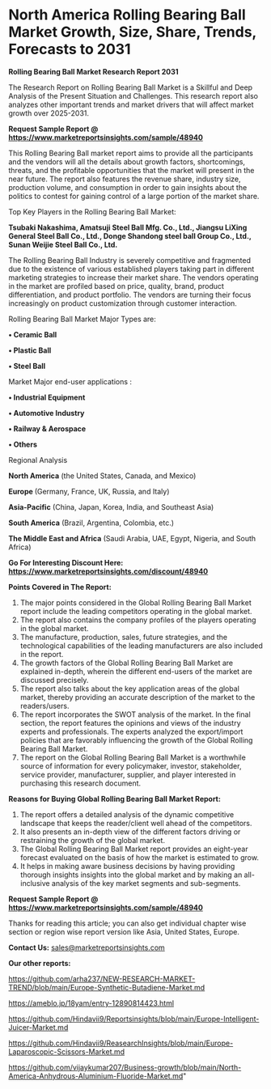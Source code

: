 # North America Rolling Bearing Ball Market Growth, Size, Share, Trends, Forecasts to 2031

<strong>Rolling Bearing Ball Market Research Report 2031</strong>

The Research Report on Rolling Bearing Ball Market is a Skillful and Deep Analysis of the Present Situation and Challenges. This research report also analyzes other important trends and market drivers that will affect market growth over 2025-2031.

<strong>Request Sample Report @ <a href=https://www.marketreportsinsights.com/sample/48940>https://www.marketreportsinsights.com/sample/48940</a></strong>

This Rolling Bearing Ball market report aims to provide all the participants and the vendors will all the details about growth factors, shortcomings, threats, and the profitable opportunities that the market will present in the near future. The report also features the revenue share, industry size, production volume, and consumption in order to gain insights about the politics to contest for gaining control of a large portion of the market share.

Top Key Players in the Rolling Bearing Ball Market:

<strong>Tsubaki Nakashima, Amatsuji Steel Ball Mfg. Co., Ltd., Jiangsu LiXing General Steel Ball Co., Ltd., Donge Shandong steel ball Group Co., Ltd., Sunan Weijie Steel Ball Co., Ltd.</strong>

The Rolling Bearing Ball Industry is severely competitive and fragmented due to the existence of various established players taking part in different marketing strategies to increase their market share. The vendors operating in the market are profiled based on price, quality, brand, product differentiation, and product portfolio. The vendors are turning their focus increasingly on product customization through customer interaction.

Rolling Bearing Ball Market Major Types are:

<strong>•  Ceramic Ball

•  Plastic Ball

•  Steel Ball</strong>

Market Major end-user applications :

<strong>•  Industrial Equipment

•  Automotive Industry

•  Railway & Aerospace

•  Others</strong>

Regional Analysis

</u><strong><b>North America</b></strong> (the United States, Canada, and Mexico)

<strong><b>Europe </b></strong>(Germany, France, UK, Russia, and Italy)

<strong><b>Asia-Pacific</b></strong> (China, Japan, Korea, India, and Southeast Asia)

<strong><b>South America</b></strong> (Brazil, Argentina, Colombia, etc.)

<strong><b>The Middle East and Africa</b></strong> (Saudi Arabia, UAE, Egypt, Nigeria, and South Africa)

<strong>Go For Interesting Discount Here: <a href=https://www.marketreportsinsights.com/discount/48940>https://www.marketreportsinsights.com/discount/48940</a></strong>

<strong>Points Covered in The Report:</strong>
<ol>
  <li>The major points considered in the Global Rolling Bearing Ball Market report include the leading competitors operating in the global market.</li>
  <li>The report also contains the company profiles of the players operating in the global market.</li>
  <li>The manufacture, production, sales, future strategies, and the technological capabilities of the leading manufacturers are also included in the report.</li>
  <li>The growth factors of the Global Rolling Bearing Ball Market are explained in-depth, wherein the different end-users of the market are discussed precisely.</li>
  <li>The report also talks about the key application areas of the global market, thereby providing an accurate description of the market to the readers/users.</li>
  <li>The report incorporates the SWOT analysis of the market. In the final section, the report features the opinions and views of the industry experts and professionals. The experts analyzed the export/import policies that are favorably influencing the growth of the Global Rolling Bearing Ball Market.</li>
  <li>The report on the Global Rolling Bearing Ball Market is a worthwhile source of information for every policymaker, investor, stakeholder, service provider, manufacturer, supplier, and player interested in purchasing this research document.</li>
</ol>
<strong>Reasons for Buying Global Rolling Bearing Ball Market Report:</strong>

<ol>
  <li>The report offers a detailed analysis of the dynamic competitive landscape that keeps the reader/client well ahead of the competitors.</li>
  <li>It also presents an in-depth view of the different factors driving or restraining the growth of the global market.</li>
  <li>The Global Rolling Bearing Ball Market report provides an eight-year forecast evaluated on the basis of how the market is estimated to grow.</li>
  <li>It helps in making aware business decisions by having providing thorough insights insights into the global market and by making an all-inclusive analysis of the key market segments and sub-segments.</li>
</ol>
<strong>Request Sample Report @ <a href=https://www.marketreportsinsights.com/sample/48940>https://www.marketreportsinsights.com/sample/48940</a></strong>


Thanks for reading this article; you can also get individual chapter wise section or region wise report version like Asia, United States, Europe.

<strong>Contact Us:</strong>
sales@marketreportsinsights.com

<strong>Our other reports:</strong>

<a href=https://github.com/arha237/NEW-RESEARCH-MARKET-TREND/blob/main/Europe-Synthetic-Butadiene-Market.md>https://github.com/arha237/NEW-RESEARCH-MARKET-TREND/blob/main/Europe-Synthetic-Butadiene-Market.md</a>

<a href=https://ameblo.jp/18yam/entry-12890814423.html>https://ameblo.jp/18yam/entry-12890814423.html</a>

<a href=https://github.com/Hindavii9/Reportsinsights/blob/main/Europe-Intelligent-Juicer-Market.md>https://github.com/Hindavii9/Reportsinsights/blob/main/Europe-Intelligent-Juicer-Market.md</a>

<a href=https://github.com/Hindavii9/ReasearchInsights/blob/main/Europe-Laparoscopic-Scissors-Market.md>https://github.com/Hindavii9/ReasearchInsights/blob/main/Europe-Laparoscopic-Scissors-Market.md</a>

<a href=https://github.com/vijaykumar207/Business-growth/blob/main/North-America-Anhydrous-Aluminium-Fluoride-Market.md>https://github.com/vijaykumar207/Business-growth/blob/main/North-America-Anhydrous-Aluminium-Fluoride-Market.md</a>"

